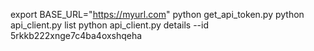 export BASE_URL="https://myurl.com"
python get_api_token.py
python api_client.py list
python api_client.py details --id 5rkkb222xnge7c4ba4oxshqeha
